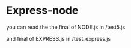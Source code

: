 # Express-node

you can read the the final of NODE.js in /test5.js

and final of  EXPRESS.js in /test_express.js
